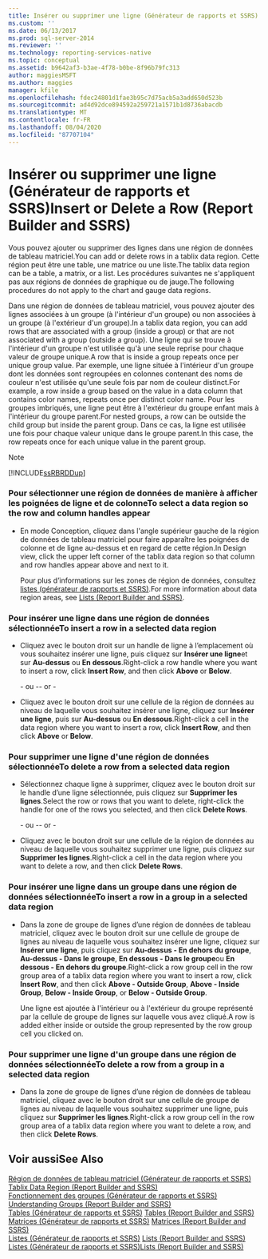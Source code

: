 ```yaml
---
title: Insérer ou supprimer une ligne (Générateur de rapports et SSRS) | Microsoft Docs
ms.custom: ''
ms.date: 06/13/2017
ms.prod: sql-server-2014
ms.reviewer: ''
ms.technology: reporting-services-native
ms.topic: conceptual
ms.assetid: b9642af3-b3ae-4f78-b0be-8f96b79fc313
author: maggiesMSFT
ms.author: maggies
manager: kfile
ms.openlocfilehash: fdec24801d1fae3b95c7d75acb5a3add650d523b
ms.sourcegitcommit: ad4d92dce894592a259721a1571b1d8736abacdb
ms.translationtype: MT
ms.contentlocale: fr-FR
ms.lasthandoff: 08/04/2020
ms.locfileid: "87707104"
---
```

# <a name="insert-or-delete-a-row-report-builder-and-ssrs"></a><span data-ttu-id="a6d5e-102">Insérer ou supprimer une ligne (Générateur de rapports et SSRS)</span><span class="sxs-lookup"><span data-stu-id="a6d5e-102">Insert or Delete a Row (Report Builder and SSRS)</span></span>
  <span data-ttu-id="a6d5e-103">Vous pouvez ajouter ou supprimer des lignes dans une région de données de tableau matriciel.</span><span class="sxs-lookup"><span data-stu-id="a6d5e-103">You can add or delete rows in a tablix data region.</span></span> <span data-ttu-id="a6d5e-104">Cette région peut être une table, une matrice ou une liste.</span><span class="sxs-lookup"><span data-stu-id="a6d5e-104">The tablix data region can be a table, a matrix, or a list.</span></span> <span data-ttu-id="a6d5e-105">Les procédures suivantes ne s'appliquent pas aux régions de données de graphique ou de jauge.</span><span class="sxs-lookup"><span data-stu-id="a6d5e-105">The following procedures do not apply to the chart and gauge data regions.</span></span>  
  
 <span data-ttu-id="a6d5e-106">Dans une région de données de tableau matriciel, vous pouvez ajouter des lignes associées à un groupe (à l'intérieur d'un groupe) ou non associées à un groupe (à l'extérieur d'un groupe).</span><span class="sxs-lookup"><span data-stu-id="a6d5e-106">In a tablix data region, you can add rows that are associated with a group (inside a group) or that are not associated with a group (outside a group).</span></span> <span data-ttu-id="a6d5e-107">Une ligne qui se trouve à l'intérieur d'un groupe n'est utilisée qu'à une seule reprise pour chaque valeur de groupe unique.</span><span class="sxs-lookup"><span data-stu-id="a6d5e-107">A row that is inside a group repeats once per unique group value.</span></span> <span data-ttu-id="a6d5e-108">Par exemple, une ligne située à l'intérieur d'un groupe dont les données sont regroupées en colonnes contenant des noms de couleur n'est utilisée qu'une seule fois par nom de couleur distinct.</span><span class="sxs-lookup"><span data-stu-id="a6d5e-108">For example, a row inside a group based on the value in a data column that contains color names, repeats once per distinct color name.</span></span> <span data-ttu-id="a6d5e-109">Pour les groupes imbriqués, une ligne peut être à l'extérieur du groupe enfant mais à l'intérieur du groupe parent.</span><span class="sxs-lookup"><span data-stu-id="a6d5e-109">For nested groups, a row can be outside the child group but inside the parent group.</span></span> <span data-ttu-id="a6d5e-110">Dans ce cas, la ligne est utilisée une fois pour chaque valeur unique dans le groupe parent.</span><span class="sxs-lookup"><span data-stu-id="a6d5e-110">In this case, the row repeats once for each unique value in the parent group.</span></span>  
  
> [!NOTE]  
>  [!INCLUDE[ssRBRDDup](../../includes/ssrbrddup-md.md)]  
  
### <a name="to-select-a-data-region-so-the-row-and-column-handles-appear"></a><span data-ttu-id="a6d5e-111">Pour sélectionner une région de données de manière à afficher les poignées de ligne et de colonne</span><span class="sxs-lookup"><span data-stu-id="a6d5e-111">To select a data region so the row and column handles appear</span></span>  
  
-   <span data-ttu-id="a6d5e-112">En mode Conception, cliquez dans l'angle supérieur gauche de la région de données de tableau matriciel pour faire apparaître les poignées de colonne et de ligne au-dessus et en regard de cette région.</span><span class="sxs-lookup"><span data-stu-id="a6d5e-112">In Design view, click the upper left corner of the tablix data region so that column and row handles appear above and next to it.</span></span>  
  
     <span data-ttu-id="a6d5e-113">Pour plus d’informations sur les zones de région de données, consultez [listes &#40;générateur de rapports et SSRS&#41;](tables-matrices-and-lists-report-builder-and-ssrs.md).</span><span class="sxs-lookup"><span data-stu-id="a6d5e-113">For more information about data region areas, see [Lists &#40;Report Builder and SSRS&#41;](tables-matrices-and-lists-report-builder-and-ssrs.md).</span></span>  
  
### <a name="to-insert-a-row-in-a-selected-data-region"></a><span data-ttu-id="a6d5e-114">Pour insérer une ligne dans une région de données sélectionnée</span><span class="sxs-lookup"><span data-stu-id="a6d5e-114">To insert a row in a selected data region</span></span>  
  
-   <span data-ttu-id="a6d5e-115">Cliquez avec le bouton droit sur un handle de ligne à l’emplacement où vous souhaitez insérer une ligne, puis cliquez sur **Insérer une ligne**et sur **Au-dessus** ou **En dessous**.</span><span class="sxs-lookup"><span data-stu-id="a6d5e-115">Right-click a row handle where you want to insert a row, click **Insert Row**, and then click **Above** or **Below**.</span></span>  
  
     <span data-ttu-id="a6d5e-116">\- ou -</span><span class="sxs-lookup"><span data-stu-id="a6d5e-116">\- or -</span></span>  
  
-   <span data-ttu-id="a6d5e-117">Cliquez avec le bouton droit sur une cellule de la région de données au niveau de laquelle vous souhaitez insérer une ligne, cliquez sur **Insérer une ligne**, puis sur **Au-dessus** ou **En dessous**.</span><span class="sxs-lookup"><span data-stu-id="a6d5e-117">Right-click a cell in the data region where you want to insert a row, click **Insert Row**, and then click **Above** or **Below**.</span></span>  
  
### <a name="to-delete-a-row-from-a-selected-data-region"></a><span data-ttu-id="a6d5e-118">Pour supprimer une ligne d'une région de données sélectionnée</span><span class="sxs-lookup"><span data-stu-id="a6d5e-118">To delete a row from a selected data region</span></span>  
  
-   <span data-ttu-id="a6d5e-119">Sélectionnez chaque ligne à supprimer, cliquez avec le bouton droit sur le handle d’une ligne sélectionnée, puis cliquez sur **Supprimer les lignes**.</span><span class="sxs-lookup"><span data-stu-id="a6d5e-119">Select the row or rows that you want to delete, right-click the handle for one of the rows you selected, and then click **Delete Rows**.</span></span>  
  
     <span data-ttu-id="a6d5e-120">\- ou -</span><span class="sxs-lookup"><span data-stu-id="a6d5e-120">\- or -</span></span>  
  
-   <span data-ttu-id="a6d5e-121">Cliquez avec le bouton droit sur une cellule de la région de données au niveau de laquelle vous souhaitez supprimer une ligne, puis cliquez sur **Supprimer les lignes**.</span><span class="sxs-lookup"><span data-stu-id="a6d5e-121">Right-click a cell in the data region where you want to delete a row, and then click **Delete Rows**.</span></span>  
  
### <a name="to-insert-a-row-in-a-group-in-a-selected-data-region"></a><span data-ttu-id="a6d5e-122">Pour insérer une ligne dans un groupe dans une région de données sélectionnée</span><span class="sxs-lookup"><span data-stu-id="a6d5e-122">To insert a row in a group in a selected data region</span></span>  
  
-   <span data-ttu-id="a6d5e-123">Dans la zone de groupe de lignes d’une région de données de tableau matriciel, cliquez avec le bouton droit sur une cellule de groupe de lignes au niveau de laquelle vous souhaitez insérer une ligne, cliquez sur **Insérer une ligne**, puis cliquez sur **Au-dessus - En dehors du groupe**, **Au-dessus - Dans le groupe**, **En dessous - Dans le groupe**ou **En dessous - En dehors du groupe**.</span><span class="sxs-lookup"><span data-stu-id="a6d5e-123">Right-click a row group cell in the row group area of a tablix data region where you want to insert a row, click **Insert Row**, and then click **Above - Outside Group**, **Above - Inside Group**, **Below - Inside Group**, or **Below - Outside Group**.</span></span>  
  
     <span data-ttu-id="a6d5e-124">Une ligne est ajoutée à l'intérieur ou à l'extérieur du groupe représenté par la cellule de groupe de lignes sur laquelle vous avez cliqué.</span><span class="sxs-lookup"><span data-stu-id="a6d5e-124">A row is added either inside or outside the group represented by the row group cell you clicked on.</span></span>  
  
### <a name="to-delete-a-row-from-a-group-in-a-selected-data-region"></a><span data-ttu-id="a6d5e-125">Pour supprimer une ligne d'un groupe dans une région de données sélectionnée</span><span class="sxs-lookup"><span data-stu-id="a6d5e-125">To delete a row from a group in a selected data region</span></span>  
  
-   <span data-ttu-id="a6d5e-126">Dans la zone de groupe de lignes d’une région de données de tableau matriciel, cliquez avec le bouton droit sur une cellule de groupe de lignes au niveau de laquelle vous souhaitez supprimer une ligne, puis cliquez sur **Supprimer les lignes**.</span><span class="sxs-lookup"><span data-stu-id="a6d5e-126">Right-click a row group cell in the row group area of a tablix data region where you want to delete a row, and then click **Delete Rows**.</span></span>  
  
## <a name="see-also"></a><span data-ttu-id="a6d5e-127">Voir aussi</span><span class="sxs-lookup"><span data-stu-id="a6d5e-127">See Also</span></span>  
 <span data-ttu-id="a6d5e-128">[Région de données de tableau matriciel &#40;Générateur de rapports et SSRS&#41;](../tablix-data-region-report-builder-and-ssrs.md) </span><span class="sxs-lookup"><span data-stu-id="a6d5e-128">[Tablix Data Region &#40;Report Builder and SSRS&#41;](../tablix-data-region-report-builder-and-ssrs.md) </span></span>  
 <span data-ttu-id="a6d5e-129">[Fonctionnement des groupes &#40;Générateur de rapports et SSRS&#41;](understanding-groups-report-builder-and-ssrs.md) </span><span class="sxs-lookup"><span data-stu-id="a6d5e-129">[Understanding Groups &#40;Report Builder and SSRS&#41;](understanding-groups-report-builder-and-ssrs.md) </span></span>  
 <span data-ttu-id="a6d5e-130">[Tables &#40;Générateur de rapports et SSRS&#41;](tables-report-builder-and-ssrs.md) </span><span class="sxs-lookup"><span data-stu-id="a6d5e-130">[Tables &#40;Report Builder  and SSRS&#41;](tables-report-builder-and-ssrs.md) </span></span>  
 <span data-ttu-id="a6d5e-131">[Matrices &#40;Générateur de rapports et SSRS&#41;](create-a-matrix-report-builder-and-ssrs.md) </span><span class="sxs-lookup"><span data-stu-id="a6d5e-131">[Matrices &#40;Report Builder and SSRS&#41;](create-a-matrix-report-builder-and-ssrs.md) </span></span>  
 <span data-ttu-id="a6d5e-132">[Listes &#40;Générateur de rapports et SSRS&#41;](create-invoices-and-forms-with-lists-report-builder-and-ssrs.md) </span><span class="sxs-lookup"><span data-stu-id="a6d5e-132">[Lists &#40;Report Builder and SSRS&#41;](create-invoices-and-forms-with-lists-report-builder-and-ssrs.md) </span></span>  
 [<span data-ttu-id="a6d5e-133">Listes &#40;Générateur de rapports et SSRS&#41;</span><span class="sxs-lookup"><span data-stu-id="a6d5e-133">Lists &#40;Report Builder and SSRS&#41;</span></span>](tables-matrices-and-lists-report-builder-and-ssrs.md)  
  
  
